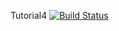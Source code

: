 Tutorial4 
[![Build Status](https://travis-ci.com/hockeystix3/tut4.svg?branch=main)](https://travis-ci.com/hockeystix3/tut4)